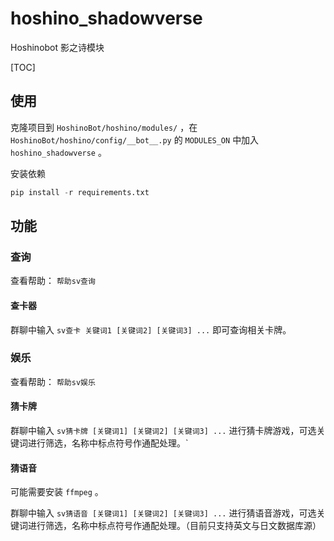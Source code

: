 # hoshino_shadowverse
Hoshinobot 影之诗模块

[TOC]

## 使用

克隆项目到 `HoshinoBot/hoshino/modules/` ，在 `HoshinoBot/hoshino/config/__bot__.py` 的 `MODULES_ON` 中加入 `hoshino_shadowverse` 。

安装依赖

``` python
pip install -r requirements.txt
```

## 功能

### 查询

查看帮助： `帮助sv查询`

#### 查卡器

群聊中输入 `sv查卡 关键词1 [关键词2] [关键词3] ...` 即可查询相关卡牌。

### 娱乐

查看帮助： `帮助sv娱乐`

#### 猜卡牌

群聊中输入 `sv猜卡牌 [关键词1] [关键词2] [关键词3] ...` 进行猜卡牌游戏，可选关键词进行筛选，名称中标点符号作通配处理。`

#### 猜语音

可能需要安装 `ffmpeg` 。

群聊中输入 `sv猜语音 [关键词1] [关键词2] [关键词3] ...` 进行猜语音游戏，可选关键词进行筛选，名称中标点符号作通配处理。（目前只支持英文与日文数据库源）
